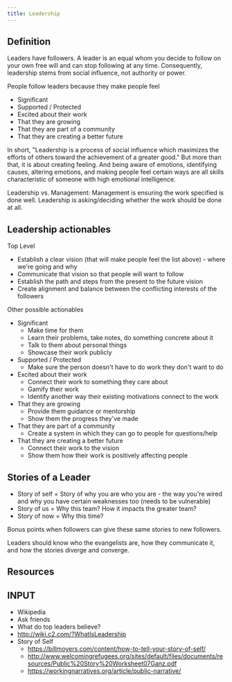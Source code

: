 ```yaml
---
title: Leadership
---
```


## Definition
Leaders have followers. A leader is an equal whom you decide to follow on your own free will and can stop following at any time. Consequently, leadership stems from social influence, not authority or power.

People follow leaders because they make people feel
- Significant
- Supported / Protected
- Excited about their work
- That they are growing
- That they are part of a community
- That they are creating a better future

In short, "Leadership is a process of social influence which maximizes the efforts of others toward the achievement of a greater good." But more than that, it is about creating feeling. And being aware of emotions, identifying causes, altering emotions, and making people feel certain ways are all skills characteristic of someone with high emotional intelligence.

Leadership vs. Management:
Management is ensuring the work specified is done well. Leadership is asking/deciding whether the work should be done at all.


## Leadership actionables
Top Level
- Establish a clear vision (that will make people feel the list above) - where we're going and why
- Communicate that vision so that people will want to follow
- Establish the path and steps from the present to the future vision
- Create alignment and balance between the conflicting interests of the followers

Other possible actionables
- Significant
  - Make time for them
  - Learn their problems, take notes, do something concrete about it
  - Talk to them about personal things
  - Showcase their work publicly
- Supported / Protected
  - Make sure the person doesn't have to do work they don't want to do
- Excited about their work
  - Connect their work to something they care about
  - Gamify their work
  - Identify another way their existing motivations connect to the work
- That they are growing
  - Provide them guidance or mentorship
  - Show them the progress they've made
- That they are part of a community
  - Create a system in which they can go to people for questions/help
- That they are creating a better future
  - Connect their work to the vision
  - Show them how their work is positively affecting people

## Stories of a Leader
- Story of self = Story of why you are who you are - the way you're wired and why you have certain weaknesses too (needs to be vulnerable)
- Story of us = Why this team? How it impacts the greater team?
- Story of now = Why this time?

Bonus points when followers can give these same stories to new followers.

Leaders should know who the evangelists are, how they communicate it, and how the stories diverge and converge.

## Resources

## INPUT
- Wikipedia
- Ask friends
- What do top leaders believe?
- http://wiki.c2.com/?WhatIsLeadership
- Story of Self
  - https://billmoyers.com/content/how-to-tell-your-story-of-self/
  - http://www.welcomingrefugees.org/sites/default/files/documents/resources/Public%20Story%20Worksheet07Ganz.pdf
  - https://workingnarratives.org/article/public-narrative/
